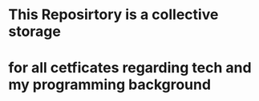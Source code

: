 # This Reposirtory is a collective storage 
# for all cetficates regarding tech and my programming background